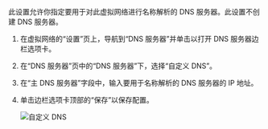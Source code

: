 此设置允许你指定要用于对此虚拟网络进行名称解析的 DNS 服务器。此设置不创建 DNS 服务器。

1. 在虚拟网络的“设置”页上，导航到“DNS 服务器”并单击以打开 DNS 服务器边栏选项卡。
2. 在“DNS 服务器”页中的“DNS 服务器”下，选择“自定义 DNS”。
3. 在“主 DNS 服务器”字段中，输入要用于名称解析的 DNS 服务器的 IP 地址。
4. 单击边栏选项卡顶部的“保存”以保存配置。

	![自定义 DNS](./media/vpn-gateway-add-dns-rm-portal/customdns400.png)

<!---HONumber=AcomDC_0921_2016-->